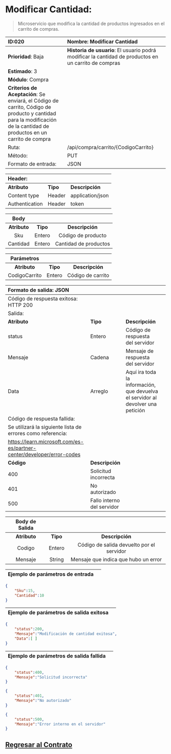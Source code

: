 # Modificar Cantidad:

> Microservicio que modifica la cantidad de productos ingresados en el carrito de compras.

| **ID**:020                                                                                                                                                            | **Nombre**: Modificar Cantidad                                                                        |
|:--------------------------------------------------------------------------------------------------------------------------------------------------------------------- |:----------------------------------------------------------------------------------------------------- |
| **Prioridad**: Baja                                                                                                                                                   | **Historia de usuario**: El usuario podrá modificar la cantidad de productos en un carrito de compras |
| **Estimado**: 3                                                                                                                                                       |                                                                                                       |
| **Módulo**: Compra                                                                                                                                                    |                                                                                                       |
| **Criterios de Aceptación**: Se enviará, el Código de carrito, Código de producto y cantidad para la modificación de la cantidad de productos en un carrito de compra |                                                                                                       |
| Ruta:                                                                                                                                                                 | /api/compra/carrito/{CodigoCarrito}                                                                   |
| Método:                                                                                                                                                               | PUT                                                                                                   |
| Formato de entrada:                                                                                                                                                   | JSON                                                                                                  |

| Header:        |          |                  |
|:-------------- |:-------- |:---------------- |
| **Atributo**   | **Tipo** | **Descripción**  |
| Content type   | Header   | application/json |
| Authentication | Header   | token <TOKEN>    |

| Body         |          |                       |
|:------------:|:--------:|:---------------------:|
| **Atributo** | **Tipo** | **Descripción**       |
| Sku          | Entero   | Código de producto    |
| Cantidad     | Entero   | Cantidad de productos |

| Parámetros    |          |                   |
|:-------------:|:--------:|:-----------------:|
| **Atributo**  | **Tipo** | **Descripción**   |
| CodigoCarrito | Entero   | Código de carrito |

| Formato de salida: JSON                                                  |                            |                                                                                 |     |
|:------------------------------------------------------------------------ |:-------------------------- |:------------------------------------------------------------------------------- |:--- |
| Código de respuesta exitosa: HTTP 200                                    |                            |                                                                                 |     |
| Salida:                                                                  |                            |                                                                                 |     |
| **Atributo**                                                             | **Tipo**                   | **Descripción**                                                                 |     |
| status                                                                   | Entero                     | Código de respuesta del servidor                                                |     |
| Mensaje                                                                  | Cadena                     | Mensaje de respuesta del servidor                                               |     |
| Data                                                                     | Arreglo                    | Aquí ira toda la información, que devuelva el servidor al devolver una petición |     |
| Código de respuesta fallida:                                             |                            |                                                                                 |     |
| Se utilizará la siguiente lista de errores como referencia:              |                            |                                                                                 |     |
| <https://learn.microsoft.com/es-es/partner-center/developer/error-codes> |                            |                                                                                 |     |
| **Código**                                                               | **Descripción**            |                                                                                 |     |
| 400                                                                      | Solicitud incorrecta       |                                                                                 |     |
| 401                                                                      | No autorizado              |                                                                                 |     |
| 500                                                                      | Fallo interno del servidor |                                                                                 |     |

| Body de Salida |          |                                           |
|:--------------:|:--------:|:-----------------------------------------:|
| **Atributo**   | **Tipo** | **Descripción**                           |
| Codigo         | Entero   | Código de salida devuelto por el servidor |
| Mensaje        | String   | Mensaje que indica que hubo un error      |

| Ejemplo de parámetros de entrada |     |
|:--------------------------------:|:---:|

```json
{
    "Sku":15,
    "Cantidad":10
}
```

| Ejemplo de parámetros de salida exitosa |     |
|:---------------------------------------:|:---:|

```json
{
    "status":200,
    "Mensaje":"Modificación de cantidad exitosa",
    "Data":[ ]
}   
```

| Ejemplo de parámetros de salida fallida |     |
|:---------------------------------------:|:---:|

```json
{
    "status":400,
    "Mensaje":"Solicitud incorrecta"
}

{
    "status":401,
    "Mensaje":"No autorizado"
}

{
    "status":500,
    "Mensaje":"Error interno en el servidor"
}
```

## [Regresar al Contrato](../servicio_compra.md)